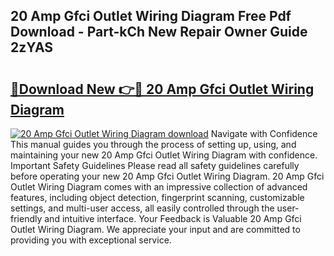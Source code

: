 ## 20 Amp Gfci Outlet Wiring Diagram Free Pdf Download - Part-kCh New Repair Owner Guide 2zYAS

# <h2><a href="http://dfsby49.blite.top/?on=20+Amp+Gfci+Outlet+Wiring+Diagram">🔗Download New 👉🔴 20 Amp Gfci Outlet Wiring Diagram</a></h2>

[![20 Amp Gfci Outlet Wiring Diagram download](https://i.imgur.com/lujVjoI.png)](http://dfsby49.blite.top/?on=20+Amp+Gfci+Outlet+Wiring+Diagram)
Navigate with Confidence This manual guides you through the process of setting up, using, and maintaining your new 20 Amp Gfci Outlet Wiring Diagram with confidence. Important Safety Guidelines Please read all safety guidelines carefully before operating your new 20 Amp Gfci Outlet Wiring Diagram. 20 Amp Gfci Outlet Wiring Diagram comes with an impressive collection of advanced features, including object detection, fingerprint scanning, customizable settings, and multi-user access, all easily controlled through the user-friendly and intuitive interface. Your Feedback is Valuable 20 Amp Gfci Outlet Wiring Diagram. We appreciate your input and are committed to providing you with exceptional service.
